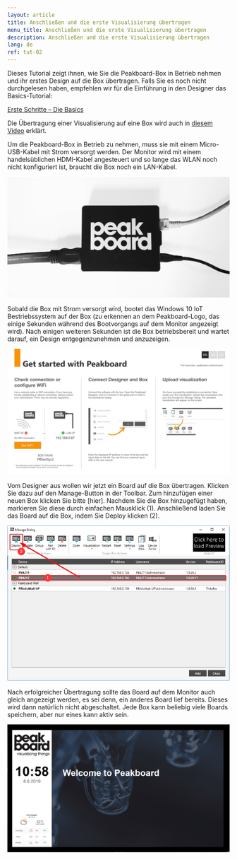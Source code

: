 ```yaml
---
layout: article
title: Anschließen und die erste Visualisierung übertragen
menu_title: Anschließen und die erste Visualisierung übertragen
description: Anschließen und die erste Visualisierung übertragen
lang: de
ref: tut-02
---
```

Dieses Tutorial zeigt ihnen, wie Sie die Peakboard-Box in Betrieb nehmen und ihr erstes Design auf die Box übertragen. Falls Sie es noch nicht durchgelesen haben, empfehlen wir für die Einführung in den Designer das Basics-Tutorial:

[Erste Schritte – Die Basics](/tutorials/01-de-peakboard-designer-basics.html)

Die Übertragung einer Visualisierung auf eine Box wird auch in [diesem Video](/video_tutorials/19-visualisierung-installieren.html) erklärt.

Um die Peakboard-Box in Betrieb zu nehmen, muss sie mit einem Micro-USB-Kabel mit Strom versorgt werden. Der Monitor wird mit einem handelsüblichen HDMI-Kabel angesteuert und so lange das WLAN noch nicht konfiguriert ist, braucht die Box noch ein LAN-Kabel.

![image_1](/assets/images/Tutorial/Connecting/TutorialBox01.jpg)

Sobald die Box mit Strom versorgt wird, bootet das Windows 10 IoT Bestriebssystem auf der Box (zu erkennen an dem Peakboard-Logo, das einige Sekunden während des Bootvorgangs auf dem Monitor angezeigt wird). Nach einigen weiteren Sekunden ist die Box betriebsbereit und wartet darauf, ein Design entgegenzunehmen und anzuzeigen.

![image_1](/assets/images/Tutorial/Connecting/TutorialBox02.jpg)

Vom Designer aus wollen wir jetzt ein Board auf die Box übertragen. Klicken Sie dazu auf den Manage-Button in der Toolbar. Zum hinzufügen einer neuen Box klicken Sie bitte [hier]. Nachdem Sie die Box hinzugefügt haben, markieren Sie diese durch einfachen Mausklick (1). Anschließend laden Sie das Board auf die Box, indem Sie Deploy klicken (2).

![image_1](/assets/images/Tutorial/Connecting/ErsteSchrittePBBox2.png)

Nach erfolgreicher Übertragung sollte das Board auf dem Monitor auch gleich angezeigt werden, es sei denn, ein anderes Board lief bereits. Dieses wird dann natürlich nicht abgeschaltet. Jede Box kann beliebig viele Boards speichern, aber nur eines kann aktiv sein.

![image_1](/assets/images/Tutorial/Connecting/TutorialBox05.jpg)
